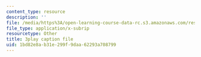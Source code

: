 ```yaml
---
content_type: resource
description: ''
file: /media/https%3A/open-learning-course-data-rc.s3.amazonaws.com/res-6-012-introduction-to-probability-spring-2018/1bd82e8ab31e299f9daa62293a708799_h8DKVKfWU_Q.srt
file_type: application/x-subrip
resourcetype: Other
title: 3play caption file
uid: 1bd82e8a-b31e-299f-9daa-62293a708799
---
```

